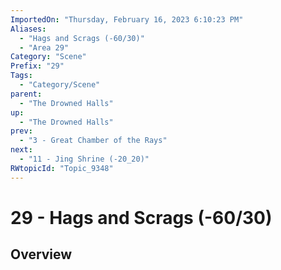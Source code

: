 ```yaml
---
ImportedOn: "Thursday, February 16, 2023 6:10:23 PM"
Aliases:
  - "Hags and Scrags (-60/30)"
  - "Area 29"
Category: "Scene"
Prefix: "29"
Tags:
  - "Category/Scene"
parent:
  - "The Drowned Halls"
up:
  - "The Drowned Halls"
prev:
  - "3 - Great Chamber of the Rays"
next:
  - "11 - Jing Shrine (-20_20)"
RWtopicId: "Topic_9348"
---
```

# 29 - Hags and Scrags (-60/30)
## Overview

